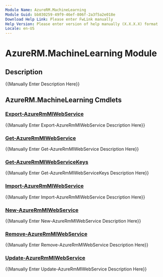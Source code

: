 ```yaml
---
Module Name: AzureRM.MachineLearning
Module Guid: bb030259-49f9-46ef-806f-2a3f5a2e018e
Download Help Link: Please enter FwLink manually
Help Version: Please enter version of help manually (X.X.X.X) format
Locale: en-US
---
```


# AzureRM.MachineLearning Module
## Description
{{Manually Enter Description Here}}

## AzureRM.MachineLearning Cmdlets
### [Export-AzureRmMlWebService](Export-AzureRmMlWebService.md)
{{Manually Enter Export-AzureRmMlWebService Description Here}}

### [Get-AzureRmMlWebService](Get-AzureRmMlWebService.md)
{{Manually Enter Get-AzureRmMlWebService Description Here}}

### [Get-AzureRmMlWebServiceKeys](Get-AzureRmMlWebServiceKeys.md)
{{Manually Enter Get-AzureRmMlWebServiceKeys Description Here}}

### [Import-AzureRmMlWebService](Import-AzureRmMlWebService.md)
{{Manually Enter Import-AzureRmMlWebService Description Here}}

### [New-AzureRmMlWebService](New-AzureRmMlWebService.md)
{{Manually Enter New-AzureRmMlWebService Description Here}}

### [Remove-AzureRmMlWebService](Remove-AzureRmMlWebService.md)
{{Manually Enter Remove-AzureRmMlWebService Description Here}}

### [Update-AzureRmMlWebService](Update-AzureRmMlWebService.md)
{{Manually Enter Update-AzureRmMlWebService Description Here}}



